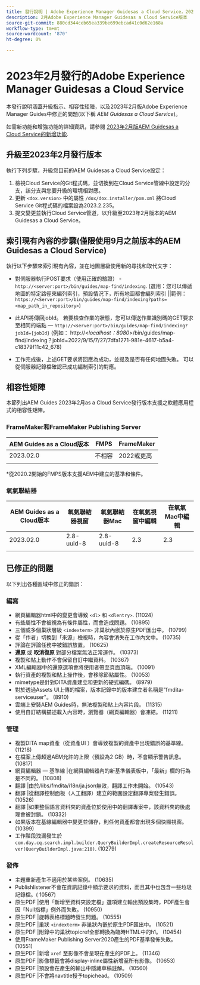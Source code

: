 ```yaml
---
title: 發行說明 | Adobe Experience Manager Guidesas a Cloud Service，2023年2月發行
description: 2月Adobe Experience Manager Guidesas a Cloud Service版本
source-git-commit: 880cd344ceb65ea339be699ebcad41c0d62e168a
workflow-type: tm+mt
source-wordcount: '870'
ht-degree: 0%

---
```


# 2023年2月發行的Adobe Experience Manager Guidesas a Cloud Service

本發行說明涵蓋升級指示、相容性矩陣，以及2023年2月版Adobe Experience Manager Guides中修正的問題(以下稱 *AEM Guidesas a Cloud Service*)。

如需新功能和增強功能的詳細資訊，請參閱 [2023年2月版AEM Guidesas a Cloud Service的新增功能](whats-new-2023.2.0.md).

## 升級至2023年2月發行版本

執行下列步驟，升級您目前的AEM Guidesas a Cloud Service設定：
1. 檢視Cloud Service的Git程式碼，並切換到在Cloud Service管線中設定的分支，該分支與您要升級的環境相對應。
2. 更新 `<dox.version>` 中的屬性 `/dox/dox.installer/pom.xml` 將Cloud Service Git程式碼的檔案設為2023.2.235。
3. 提交變更並執行Cloud Service管道，以升級至2023年2月版本的AEM Guidesas a Cloud Service。

## 索引現有內容的步驟(僅限使用9月之前版本的AEM Guidesas a Cloud Service)

執行以下步驟來索引現有內容，並在地圖層級使用新的尋找和取代文字：

* 對伺服器執行POST要求（使用正確的驗證） - `http://<server:port>/bin/guides/map-find/indexing`.
(選用：您可以傳遞地圖的特定路徑來編列索引，預設情況下，所有地圖都會編列索引 ||範例： `https://<Server:port>/bin/guides/map-find/indexing?paths=<map_path_in_repository>`)

* 此API將傳回jobId。 若要檢查作業的狀態，您可以傳送作業識別碼的GET要求至相同的端點 —  `http://<server:port>/bin/guides/map-find/indexing?jobId={jobId}`
(例如： http://&lt;_localhost：8080_>/bin/guides/map-find/indexing？jobId=2022/9/15/7/27/7dfa1271-981e-4617-b5a4-c18379f11c42_678)

* 工作完成後，上述GET要求將回應為成功，並提及是否有任何地圖失敗。 可以從伺服器記錄檔確認已成功編制索引的對應。

## 相容性矩陣

本節列出AEM Guides 2023年2月as a Cloud Service發行版本支援之軟體應用程式的相容性矩陣。

### FrameMaker和FrameMaker Publishing Server

| AEM Guides as a Cloud版本 | FMPS | FrameMaker |
| --- | --- | --- |
| 2023.02.0 | 不相容 | 2022或更高 |
| | | |

*從2020.2開始的FMPS版本支援AEM中建立的基準和條件。

### 氧氣聯結器

| AEM Guides as a Cloud版本 | 氧氣聯結器視窗 | 氧氣聯結器Mac | 在氧氣視窗中編輯 | 在氧氣Mac中編輯 |
| --- | --- | --- | --- | --- |
| 2023.02.0 | 2.8-uuid-8 | 2.8-uuid-8 | 2.3 | 2.3 |
|  |  |  |  |

## 已修正的問題

以下列出各種區域中修正的錯誤：

### 編寫

* 網頁編輯器html中的變更會導致 `<dl>` 和 `<dlentry>`. (11024)
* 有些屬性不會被視為有條件屬性，而會造成問題。 (10895)
* 三個或多個巢狀層級 `<indexterm>` 非巢狀內嵌於原生PDF匯出中。 (10799)
* 從「作者」切換到「來源」檢視時，內容會消失在工作內文中。 (10735)
* 評論在評論任務中被錯誤放置。 (10625)
* **還原** 或 **取消復原** 對部分檔案無法正常運作。 (10373)
* 複製和貼上動作不會保留自訂中繼資料。 (10367)
* XML編輯器中的還原選項會將使用者帶至頁面頂端。 (10091)
* 執行資產的複製和貼上操作後，會移除節點屬性。 (10053)
* mimetype是針對DITA資產建立和更新的硬式編碼。 (8979)
* 對於透過Assets UI上傳的檔案，版本記錄中的版本建立者名稱是&quot;fmdita-serviceuser&quot;。 (8910)
* 雲端上安裝AEM Guides時，無法複製和貼上內容片段。 (11315)
* 使用自訂結構描述載入內容時，瀏覽器（網頁編輯器）會凍結。 (11211)

### 管理

* 複製DITA map資產（從資產UI ）會導致複製的資產中出現錯誤的基準線。 (11218)
* 在檔案上傳超過AEM允許的上限（預設為2 GB）時，不會顯示警告訊息。 (10817)
* 網頁編輯器 — 基準線 |在網頁編輯器內的新基準儀表板中，「最新」欄的行為是不同的。 (10808)
* 翻譯 |由於/libs/fmdita/i18n/ja.json無效，翻譯工作未開始。 (10543)
* 翻譯 |從翻譯控制面板（人工翻譯）建立的範圍設定翻譯專案發生錯誤。 (10526)
* 翻譯 |如果整個語言資料夾的資產位於使用中的翻譯專案中，該資料夾的後處理會被封鎖。 (10332)
* 如果版本在基線編輯器中變更並儲存，則任何資產都會出現多個快顯視窗。 (10399)
* 工作階段洩漏發生於 `com.day.cq.search.impl.builder.QueryBuilderImpl.createResourceResolver(QueryBuilderImpl.java:210)`. (10279)

### 發佈

* 主題重新產生不適用於某些案例。 (10635)
* Publishlistener不會在資訊記錄中顯示要求的資料，而且其中也包含一些垃圾記錄檔。( 10567)
* 原生PDF |使用「新增至資料夾設定檔」選項建立輸出預設集時，PDF產生會因「Null指標」例外而失敗。 (10950)
* 原生PDF |旋轉表格標題時發生問題。 (10555)
* 原生PDF |巢狀 `<indexterm>` 非巢狀內嵌於原生PDF匯出中。 (10521)
* 原生PDF |附錄中的巢狀topicref全部轉換為臨時HTML中的h1。 (10454)
* 使用FrameMaker Publishing Server2020產生的PDF基準發佈失敗。 (10551)
* 原生PDF |新增 `xref` 至影像不會呈現在產生的PDF上。 (11346)
* 原生PDF |影像標籤會將display-inline屬性新增至所有影像。 (10653)
* 原生PDF |預設會在產生的輸出中隱藏草稿註解。 (10560)
* 原生PDF |不會將navtitle授予topichead。 (10509)
